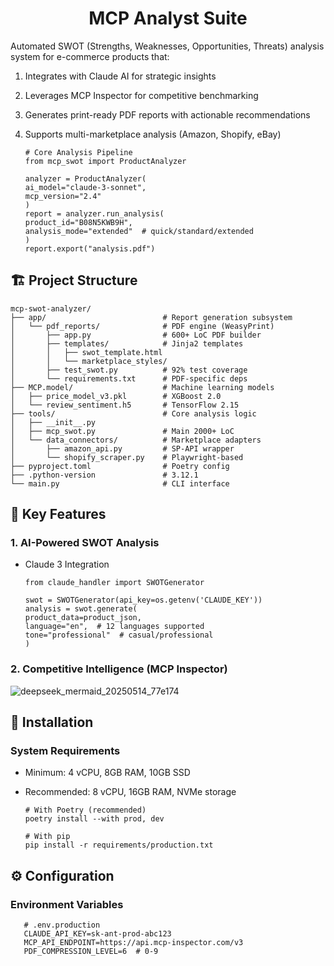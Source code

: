 <h1 align="center">MCP Analyst Suite</h1>
Automated SWOT (Strengths, Weaknesses, Opportunities, Threats) analysis system for e-commerce products that:

1. Integrates with Claude AI for strategic insights

2. Leverages MCP Inspector for competitive benchmarking

3. Generates print-ready PDF reports with actionable recommendations

4. Supports multi-marketplace analysis (Amazon, Shopify, eBay)

       # Core Analysis Pipeline
       from mcp_swot import ProductAnalyzer

       analyzer = ProductAnalyzer(
       ai_model="claude-3-sonnet", 
       mcp_version="2.4"
       )
       report = analyzer.run_analysis(
       product_id="B08N5KWB9H",
       analysis_mode="extended"  # quick/standard/extended
       )
       report.export("analysis.pdf")

## 🏗 Project Structure

    mcp-swot-analyzer/
    ├── app/                          # Report generation subsystem
    │   └── pdf_reports/              # PDF engine (WeasyPrint)
    │       ├── app.py                # 600+ LoC PDF builder
    │       ├── templates/            # Jinja2 templates
    │       │   ├── swot_template.html
    │       │   └── marketplace_styles/
    │       ├── test_swot.py          # 92% test coverage
    │       └── requirements.txt      # PDF-specific deps
    ├── MCP.model/                    # Machine learning models
    │   ├── price_model_v3.pkl        # XGBoost 2.0
    │   └── review_sentiment.h5       # TensorFlow 2.15
    ├── tools/                        # Core analysis logic
    │   ├── __init__.py
    │   ├── mcp_swot.py               # Main 2000+ LoC
    │   └── data_connectors/          # Marketplace adapters
    │       ├── amazon_api.py         # SP-API wrapper
    │       └── shopify_scraper.py    # Playwright-based
    ├── pyproject.toml                # Poetry config
    ├── .python-version               # 3.12.1
    └── main.py                       # CLI interface

## 🌟 Key Features

### 1. AI-Powered SWOT Analysis
 - Claude 3 Integration


       from claude_handler import SWOTGenerator
                     
       swot = SWOTGenerator(api_key=os.getenv('CLAUDE_KEY'))
       analysis = swot.generate(
       product_data=product_json,
       language="en",  # 12 languages supported
       tone="professional"  # casual/professional
       )

### 2. Competitive Intelligence (MCP Inspector)
![deepseek_mermaid_20250514_77e174](https://github.com/user-attachments/assets/ddb231ae-b1f6-442c-9ed3-45a1a775b8d3)

## 🚀 Installation
### System Requirements

 - Minimum: 4 vCPU, 8GB RAM, 10GB SSD

 - Recommended: 8 vCPU, 16GB RAM, NVMe storage


       # With Poetry (recommended)
       poetry install --with prod, dev
       
       # With pip
       pip install -r requirements/production.txt



## ⚙️ Configuration
### Environment Variables

       # .env.production
       CLAUDE_API_KEY=sk-ant-prod-abc123
       MCP_API_ENDPOINT=https://api.mcp-inspector.com/v3
       PDF_COMPRESSION_LEVEL=6  # 0-9

